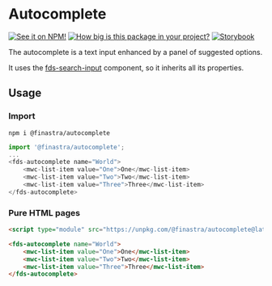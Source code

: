# Autocomplete
[![See it on NPM!](https://img.shields.io/npm/v/@finastra/autocomplete?style=for-the-badge)](https://www.npmjs.com/package/@finastra/autocomplete)
[![How big is this package in your project?](https://img.shields.io/bundlephobia/minzip/@finastra/autocomplete?style=for-the-badge)](https://bundlephobia.com/result?p=@finastra/autocomplete)
[![Storybook](https://shields.io/badge/-Play%20with%20this%20web%20component-2a0481?logo=storybook&style=for-the-badge)](https://finastra.github.io/finastra-design-system/?path=/story/components-autocomplete--default)

The autocomplete is a text input enhanced by a panel of suggested options.

It uses the [fds-search-input](https://finastra.github.io/finastra-design-system/?path=/story/components-search-input--custom-icon) component, so it inherits all its properties.

## Usage

### Import

```
npm i @finastra/autocomplete
```

```ts
import '@finastra/autocomplete';
...
<fds-autocomplete name="World">
    <mwc-list-item value="One">One</mwc-list-item>
    <mwc-list-item value="Two">Two</mwc-list-item>
    <mwc-list-item value="Three">Three</mwc-list-item>
</fds-autocomplete>
```

### Pure HTML pages

```html
<script type="module" src="https://unpkg.com/@finastra/autocomplete@latest/dist/src/autocomplete.js?module"></script>

<fds-autocomplete name="World">
    <mwc-list-item value="One">One</mwc-list-item>
    <mwc-list-item value="Two">Two</mwc-list-item>
    <mwc-list-item value="Three">Three</mwc-list-item>
</fds-autocomplete>
```
